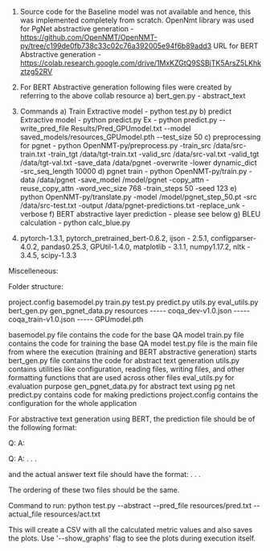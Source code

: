1) Source code for the Baseline model was not available and hence, this was implemented completely from scratch.
OpenNmt library was used for PgNet abstractive generation - https://github.com/OpenNMT/OpenNMT-py/tree/c199de0fb738c33c02c76a392005e94f6b89add3
URL for BERT Abstractive generation - https://colab.research.google.com/drive/1MxKZGtQ9SSBjTK5ArsZ5LKhkztzg52RV

2) For BERT Abstractive generation following files were created by referring to the above collab resource
	a) bert_gen.py - abstract_text

3) Commands
a) Train Extractive model - python test.py
b) predict Extractive model - python predict.py
Ex - python predict.py --write_pred_file Results/Pred_GPUmodel.txt --model saved_models/resources_GPUmodel.pth --test_size 50
c) preprocessing for pgnet - python OpenNMT-py/preprocess.py -train_src /data/src-train.txt -train_tgt /data/tgt-train.txt -valid_src /data/src-val.txt -valid_tgt /data/tgt-val.txt -save_data /data/pgnet -overwrite -lower 	   dynamic_dict -src_seq_length 10000
d) pgnet train - python OpenNMT-py/train.py -data /data/pgnet -save_model /model/pgnet  -copy_attn -reuse_copy_attn -word_vec_size 768 -train_steps 50 -seed 123
e) python OpenNMT-py/translate.py -model /model/pgnet_step_50.pt -src /data/src-test.txt -output /data/pgnet-predictions.txt -replace_unk -verbose
f) BERT abstractive layer prediction - please see below
g) BLEU calculation - python calc_blue.py



4) pytorch-1.3.1, pytorch_pretrained_bert-0.6.2, ijson - 2.5.1, configparser-4.0.2, pandas0.25.3, GPUtil-1.4.0, matplotlib - 3.1.1, numpy1.17.2, nltk - 3.4.5, scipy-1.3.3


Miscelleneous:

Folder structure:

project.config
basemodel.py
train.py
test.py
predict.py
utils.py
eval_utils.py
bert_gen.py
gen_pgnet_data.py
resources -----  coqa_dev-v1.0.json
          -----  coqa_train-v1.0.json 
          -----  GPUmodel.pth


basemodel.py file contains the code for the base QA model
train.py file contains the code for training the base QA model
test.py file is the main file from where the execution (training and BERT abstractive generation) starts
bert_gen.py file contains the code for abstract text generation
utils.py contains utilities like configuration, reading files, writing files, and other formatting functions that are used across other files
eval_utils.py for evaluation purpose
gen_pgnet_data.py for abstract text using pg net
predict.py contains code for making predictions
project.config contains the configuration for the whole application



For abstractive text generation using BERT, the prediction file should be of the following format:

Q: <question text>
A: <span answer text>

Q: <question text>
A: <span answer text>
.
.
.

and the actual answer text file should have the format:
<answer1>
<answer2>
.
.
.

The ordering of these two files should be the same.

Command to run: 
python test.py --abstract --pred_file resources/pred.txt --actual_file resources/act.txt

This will create a CSV with all the calculated metric values and also saves the plots.
Use '--show_graphs' flag to see the plots during execution itself.